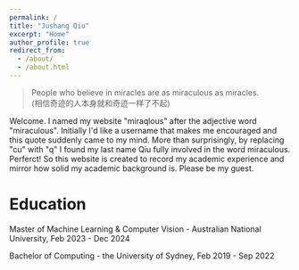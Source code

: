 ```yaml
---
permalink: /
title: "Jushang Qiu"
excerpt: "Home"
author_profile: true
redirect_from: 
  - /about/
  - /about.html
---
```


> People who believe in miracles are as miraculous as miracles.  
(相信奇迹的人本身就和奇迹一样了不起)

Welcome. I named my website "miraqlous" after the adjective word "miraculous". Initially I'd like a username that makes me encouraged and this quote suddenly came to my mind. More than surprisingly, by replacing "cu" with "q" I found my last name Qiu fully involved in the word miraculous. Perferct! So this website is created to record my academic experience and mirror how solid my academic background is. Please be my guest.

Education
======
Master of Machine Learning & Computer Vision - Australian National University, Feb 2023 - Dec 2024

Bachelor of Computing - the University of Sydney, Feb 2019 - Sep 2022
